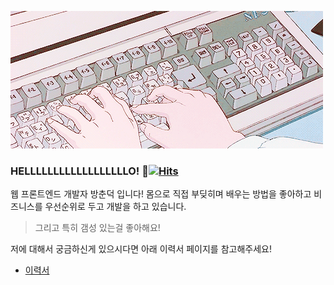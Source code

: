 ![hero](./IMAGES/hero2.gif)

### HELLLLLLLLLLLLLLLLLLO! 🤪[![Hits](https://hits.seeyoufarm.com/api/count/incr/badge.svg?url=https%3A%2F%2Fgithub.com%2FBangChunDeok)](https://hits.seeyoufarm.com)
웹 프론트엔드 개발자 방춘덕 입니다! 몸으로 직접 부딪히며 배우는 방법을 좋아하고 비즈니스를 우선순위로 두고 개발을 하고 있습니다.

> 그리고 특히 갬성 있는걸 좋아해요! 


저에 대해서 궁금하신게 있으시다면 아래 이력서 페이지를 참고해주세요!
* [이력서](https://bangchundeok.github.io/resume/)

